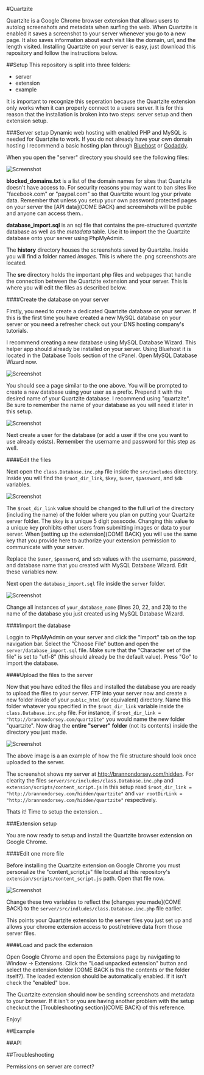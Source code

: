 #Quartzite

Quartzite is a Google Chrome browser extension that allows users to autolog screenshots and metadata when surfing the web. When Quartzite is enabled it saves a screenshot to your server whenever you go to a new page. It also saves information about each visit like the domain, url, and the length visited. Installing Quartzite on your server is easy, just download this repository and follow the instructions below.

##Setup
This repository is split into three folders:

- server
- extension
- example

It is important to recognize this seperation because the Quartzite extension only works when it can properly connect to a users server. It is for this reason that the installation is broken into two steps: server setup and then extension setup.

###Server setup
Dynamic web hosting with enabled PHP and MySQL is needed for Quartzite to work. If you do not already have your own domain hosting I recommend a basic hosting plan through [Bluehost](http://bluehost.com) or [Godaddy](http://godaddy.com).

When you open the "server" directory you should see the following files:

![Screenshot](http://brannondorsey.com/hidden/github_images/quartzite/server_folder.png)

__blocked_domains.txt__ is a list of the domain names for sites that Quartzite doesn't have access to. For security reasons you may want to ban sites like "facebook.com" or "paypal.com" so that Quartzite wount log your private data. Remember that unless you setup your own password protected pages on your server the [API data](COME BACK) and screenshots will be public and anyone can access them..

__database_import.sql__ is an sql file that contains the pre-structured _quartzite_ database as well as the _metadata_ table. Use it to import the the Quartzite database onto your server using PhpMyAdmin.

The __history__ directory houses the screenshots saved by Quartzite. Inside you will find a folder named _images_. This is where the .png screenshots are located.

The __src__ directory holds the important php files and webpages that handle the connection between the Quartzite extension and your server. This is where you will edit the files as described below. 

####Create the database on your server

Firstly, you need to create a dedicated Quartzite database on your server. If this is the first time you have created a new MySQL database on your server or you need a refresher check out your DNS hosting company's tutorials. 

I recommend creating a new database using MySQL Database Wizard. This helper app should already be installed on your server. Using Bluehost it is located in the Database Tools section of the cPanel. Open MySQL Database Wizard now.

![Screenshot](http://brannondorsey.com/hidden/github_images/quartzite/database_wizard_1.png)

You should see a page similar to the one above. You will be prompted to create a new database using your user as a prefix. Prepend it with the desired name of your Quartzite database. I recommend using "quartzite". Be sure to remember the name of your database as you will need it later in this setup.

![Screenshot](http://brannondorsey.com/hidden/github_images/quartzite/database_wizard_2.png)

Next create a user for the database (or add a user if the one you want to use already exists). Remember the username and password for this step as well.  

####Edit the files

Next open the `class.Database.inc.php` file inside the `src/includes` directory.
Inside you will find the `$root_dir_link`, `$key`, `$user`, `$password`, and `$db` variables. 

![Screenshot](http://brannondorsey.com/hidden/github_images/quartzite/database_class_screenshot.png)

The `$root_dir_link` value should be changed to the full url of the directory (including the name) of the folder where you plan on putting your Quartzite server folder. The `$key` is a unique 5 digit passcode. Changing this value to a unique key prohibits other users from submitting images or data to your server. When [setting up the extension](COME BACK) you will use the same key that you provide here to authorize your extension permission to communicate with your server. 

Replace the `$user`, `$password`, and `$db` values with the username, password, and database name that you created with MySQL Database Wizard. Edit these variables now.

Next open the `database_import.sql` file inside the `server` folder.

![Screenshot](http://brannondorsey.com/hidden/github_images/quartzite/database_import_screenshot.png)

Change all instances of `your_database_name` (lines 20, 22, and 23) to the name of the database you just created using MySQL Database Wizard.
 
####Import the database

Loggin to PhpMyAdmin on your server and click the "Import" tab on the top navigation bar. Select the "Choose File" button and open the `server/database_import.sql` file. Make sure that the "Character set of the file" is set to "utf-8" (this should already be the default value). Press "Go" to import the database.

####Upload the files to the server

Now that you have edited the files and installed the database you are ready to upload the files to your server. FTP into your server now and create a new folder inside of your `public_html` (or equivalent) directory. Name this folder whatever you specified in the `$root_dir_link` variable inside the `class.Database.inc.php` file. For instance, if `$root_dir_link = "http://brannondorsey.com/quartzite"` you would name the new folder "quartzite". Now drag the __entire "server" folder__ (not its contents) inside the directory you just made.

![Screenshot](http://brannondorsey.com/hidden/github_images/quartzite/file_structure_on_server.png)

The above image is a an example of how the file structure should look once uploaded to the server. 

The screenshot shows my server at http://brannondorsey.com/hidden. 
For clearity the files `server/src/includes/class.Database.inc.php` and `extension/scripts/content_script.js` in this setup read  `$root_dir_link = "http://brannondorsey.com/hidden/quartzite"` and `var rootDirLink = "http://brannondorsey.com/hidden/quartzite"` respectively.

Thats it! Time to setup the extension...

###Extension setup

You are now ready to setup and install the Quartzite browser extension on Google Chrome. 

####Edit one more file

Before installing the Quartzite extension on Google Chrome you must personalize the "content_script.js" file located at this repository's `extension/scripts/content_script.js` path. Open that file now.

![Screenshot](http://brannondorsey.com/hidden/github_images/quartzite/content_script_screenshot.png)

Change these two variables to reflect the [changes you made](COME BACK) to the `server/src/indludes/class.Database.inc.php` file earlier.

This points your Quartzite extension to the server files you just set up and allows your chrome extension access to post/retrieve data from those server files.

####Load and pack the extension

Open Google Chrome and open the Extensions page by navigating to Window -> Extensions. Click the "Load unpacked extension" button and select the extension folder (COME BACK is this the contents or the folder itself?). The loaded extension should be automatically enabled. If it isn't check the "enabled" box.

The Quartzite extension should now be sending screenshots and metadata to your browser. If it isn't or you are having another problem with the setup checkout the [Troubleshooting section](COME BACK) of this reference.

Enjoy!

##Example

##API

##Troubleshooting

Permissions on server are correct?